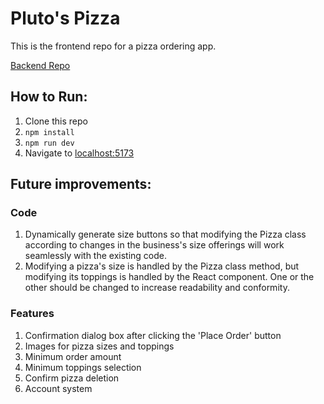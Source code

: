 # Pluto's Pizza
This is the frontend repo for a pizza ordering app.

[Backend Repo](https://github.com/lanxeyu/plutos-pizza-server)
## How to Run:
1. Clone this repo
2. `npm install`
3. `npm run dev`
4. Navigate to [localhost:5173](http://localhost:5173/)


## Future improvements:
### Code
1. Dynamically generate size buttons so that modifying the Pizza class according to changes in the business's size offerings will work seamlessly with the existing code.
2. Modifying a pizza's size is handled by the Pizza class method, but modifying its toppings is handled by the React component. One or the other should be changed to increase readability and conformity.
### Features
1. Confirmation dialog box after clicking the 'Place Order' button
2. Images for pizza sizes and toppings
3. Minimum order amount
4. Minimum toppings selection
5. Confirm pizza deletion
6. Account system

